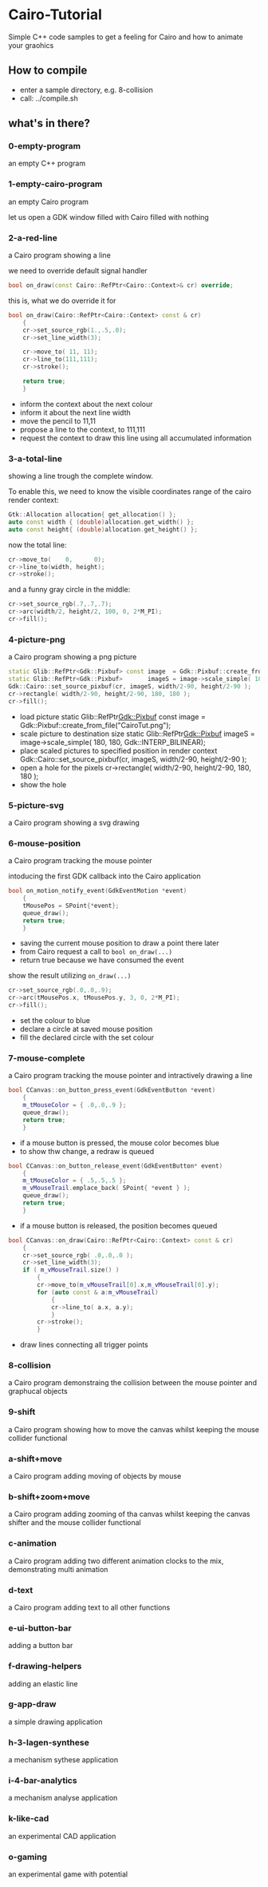 # Cairo-Tutorial
Simple C++ code samples to get a feeling for Cairo and how to animate your graohics

## How to compile

 * enter a sample directory, e.g. 8-collision
 * call: ../compile.sh

## what's in there?

### 0-empty-program
an empty C++ program

### 1-empty-cairo-program
an empty Cairo program

let us open a GDK window filled with Cairo filled with nothing

### 2-a-red-line
a Cairo program showing a line

we need to override default signal handler
```c++
bool on_draw(const Cairo::RefPtr<Cairo::Context>& cr) override;
```
this is, what we do override it for
```c++
bool on_draw(Cairo::RefPtr<Cairo::Context> const & cr)
    {
    cr->set_source_rgb(1.,.5,.0);
    cr->set_line_width(3);

    cr->move_to( 11, 11);
    cr->line_to(111,111);
    cr->stroke();

    return true;
    }
```
 * inform the context about the next colour
 * inform it about the next line width
 * move the pencil to 11,11
 * propose a line to the context, to 111,111
 * request the context to draw this line using all accumulated information

### 3-a-total-line
showing a line trough the complete window.

To enable this, we need to know
the visible coordinates range of the cairo render context:
```c++
Gtk::Allocation allocation{ get_allocation() };
auto const width { (double)allocation.get_width() };
auto const height{ (double)allocation.get_height() };
```
now the total line:
```c++
cr->move_to(    0,      0);
cr->line_to(width, height);
cr->stroke();
```
and a funny gray circle in the middle:
```c++
cr->set_source_rgb(.7,.7,.7);
cr->arc(width/2, height/2, 100, 0, 2*M_PI);
cr->fill();
```

### 4-picture-png
a Cairo program showing a png picture

```c++
static Glib::RefPtr<Gdk::Pixbuf> const image  = Gdk::Pixbuf::create_from_file("CairoTut.png");
static Glib::RefPtr<Gdk::Pixbuf>       imageS = image->scale_simple( 180, 180, Gdk::INTERP_BILINEAR);
Gdk::Cairo::set_source_pixbuf(cr, imageS, width/2-90, height/2-90 );
cr->rectangle( width/2-90, height/2-90, 180, 180 );
cr->fill();
```
 * load picture
static Glib::RefPtr<Gdk::Pixbuf> const image  = Gdk::Pixbuf::create_from_file("CairoTut.png");
 * scale picture to destination size
static Glib::RefPtr<Gdk::Pixbuf>       imageS = image->scale_simple( 180, 180, Gdk::INTERP_BILINEAR);
 * place scaled pictures to specified position in render context
Gdk::Cairo::set_source_pixbuf(cr, imageS, width/2-90, height/2-90 );
 * open a hole for the pixels
cr->rectangle( width/2-90, height/2-90, 180, 180 );
 * show the hole

### 5-picture-svg
a Cairo program showing a svg drawing

### 6-mouse-position
a Cairo program tracking the mouse pointer

intoducing the first GDK callback into the Cairo application

```C++
bool on_motion_notify_event(GdkEventMotion *event)
    {
    tMousePos = SPoint{*event};
    queue_draw();
    return true;
    }
```

  * saving the current mouse position to draw a point there later
  * from Cairo request a call to `bool on_draw(...)`
  * return true because we have consumed the event

show the result utilizing `on_draw(...)`

```c++
cr->set_source_rgb(.0,.0,.9);
cr->arc(tMousePos.x, tMousePos.y, 3, 0, 2*M_PI);
cr->fill();
```
 * set the colour to blue
 * declare a circle at saved mouse position
 * fill the declared circle with the set colour

### 7-mouse-complete
a Cairo program tracking the mouse pointer and intractively drawing a line

```c++
bool CCanvas::on_button_press_event(GdkEventButton *event)
    {
    m_tMouseColor = { .0,.0,.9 };
    queue_draw();
    return true;
    }
```
 * if a mouse button is pressed, the mouse color becomes blue
 * to show thw change, a redraw is queued
```c++
bool CCanvas::on_button_release_event(GdkEventButton* event)
    {
    m_tMouseColor = { .5,.5,.5 };
    m_vMouseTrail.emplace_back( SPoint{ *event } );
    queue_draw();
    return true;
    }
```
 * if a mouse button is released, the position becomes queued
```c++
bool CCanvas::on_draw(Cairo::RefPtr<Cairo::Context> const & cr)
    {
    cr->set_source_rgb( .0,.0,.0 );
    cr->set_line_width(3);
    if ( m_vMouseTrail.size() )
        {
        cr->move_to(m_vMouseTrail[0].x,m_vMouseTrail[0].y);
        for (auto const & a:m_vMouseTrail)
            {
            cr->line_to( a.x, a.y);
            }
        cr->stroke();
        }
```
  * draw lines connecting all trigger points

### 8-collision
a Cairo program demonstraing the collision between the mouse pointer and graphucal objects

### 9-shift
a Cairo program showing how to move the canvas whilst keeping the mouse collider functional

### a-shift+move
a Cairo program adding moving of objects by mouse

### b-shift+zoom+move
a Cairo program adding zooming of tha canvas  whilst keeping the canvas shifter and the mouse collider functional

### c-animation
a Cairo program adding two different animation clocks to the mix, demonstrating multi animation

### d-text
a Cairo program adding text to all other functions

### e-ui-button-bar
adding a button bar
### f-drawing-helpers
adding an elastic line

### g-app-draw
a simple drawing application

### h-3-lagen-synthese
a mechanism sythese application

### i-4-bar-analytics
a mechanism analyse application

### k-like-cad
an experimental CAD application

### o-gaming
an experimental game with potential

